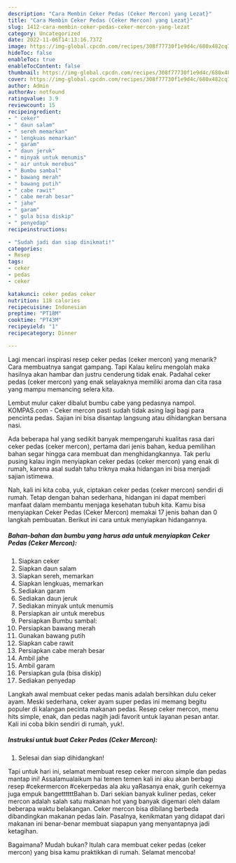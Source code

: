 ```yaml
---
description: "Cara Membin Ceker Pedas (Ceker Mercon) yang Lezat}"
title: "Cara Membin Ceker Pedas (Ceker Mercon) yang Lezat}"
slug: 1412-cara-membin-ceker-pedas-ceker-mercon-yang-lezat
category: Uncategorized
date: 2022-11-06T14:13:16.737Z
image: https://img-global.cpcdn.com/recipes/308f77730f1e9d4c/680x482cq70/ceker-pedas-ceker-mercon-foto-resep-utama.jpg
hideToc: false
enableToc: true
enableTocContent: false
thumbnail: https://img-global.cpcdn.com/recipes/308f77730f1e9d4c/680x482cq70/ceker-pedas-ceker-mercon-foto-resep-utama.jpg
cover: https://img-global.cpcdn.com/recipes/308f77730f1e9d4c/680x482cq70/ceker-pedas-ceker-mercon-foto-resep-utama.jpg
author: Admin
authorAv: notfound
ratingvalue: 3.9
reviewcount: 15
recipeingredient:
- " ceker"
- " daun salam"
- " sereh memarkan"
- " lengkuas memarkan"
- " garam"
- " daun jeruk"
- " minyak untuk menumis"
- " air untuk merebus"
- " Bumbu sambal"
- " bawang merah"
- " bawang putih"
- " cabe rawit"
- " cabe merah besar"
- " jahe"
- " garam"
- " gula bisa diskip"
- " penyedap"
recipeinstructions:

- "Sudah jadi dan siap dinikmati!"
categories:
- Resep
tags:
- ceker
- pedas
- ceker

katakunci: ceker pedas ceker 
nutrition: 118 calories
recipecuisine: Indonesian
preptime: "PT18M"
cooktime: "PT43M"
recipeyield: "1"
recipecategory: Dinner

---
```



Lagi mencari inspirasi resep ceker pedas (ceker mercon) yang menarik? Cara membuatnya sangat gampang. Tapi Kalau keliru mengolah maka hasilnya akan hambar dan justru cenderung tidak enak. Padahal ceker pedas (ceker mercon) yang enak selayaknya memiliki aroma dan cita rasa yang mampu memancing selera kita.


Lembut mulur caker dibalut bumbu cabe yang pedasnya nampol. KOMPAS.com - Ceker mercon pasti sudah tidak asing lagi bagi para pencinta pedas. Sajian ini bisa disantap langsung atau dihidangkan bersana nasi.

Ada beberapa hal yang sedikit banyak mempengaruhi kualitas rasa dari ceker pedas (ceker mercon), pertama dari jenis bahan, kedua pemilihan bahan segar hingga cara membuat dan menghidangkannya. Tak perlu pusing kalau ingin menyiapkan ceker pedas (ceker mercon) yang enak di rumah, karena asal sudah tahu triknya maka hidangan ini bisa menjadi sajian istimewa.


Nah, kali ini kita coba, yuk, ciptakan ceker pedas (ceker mercon) sendiri di rumah. Tetap dengan bahan sederhana, hidangan ini dapat memberi manfaat dalam membantu menjaga kesehatan tubuh kita. Kamu bisa menyiapkan Ceker Pedas (Ceker Mercon) memakai 17 jenis bahan dan 0 langkah pembuatan. Berikut ini cara untuk menyiapkan hidangannya.

<!--inarticleads1-->

##### Bahan-bahan dan bumbu yang harus ada untuk menyiapkan Ceker Pedas (Ceker Mercon):

1. Siapkan  ceker
1. Siapkan  daun salam
1. Siapkan  sereh, memarkan
1. Siapkan  lengkuas, memarkan
1. Sediakan  garam
1. Sediakan  daun jeruk
1. Sediakan  minyak untuk menumis
1. Persiapkan  air untuk merebus
1. Persiapkan  Bumbu sambal:
1. Persiapkan  bawang merah
1. Gunakan  bawang putih
1. Siapkan  cabe rawit
1. Persiapkan  cabe merah besar
1. Ambil  jahe
1. Ambil  garam
1. Persiapkan  gula (bisa diskip)
1. Sediakan  penyedap


Langkah awal membuat ceker pedas manis adalah bersihkan dulu ceker ayam. Meski sederhana, ceker ayam super pedas ini memang begitu populer di kalangan pecinta makanan pedas. Resep ceker mercon, menu hits simple, enak, dan pedas nagih jadi favorit untuk layanan pesan antar. Kali ini coba bikin sendiri di rumah, yuk!. 

<!--inarticleads2-->

##### Instruksi untuk buat Ceker Pedas (Ceker Mercon):


1. Selesai dan siap dihidangkan!

Tapi untuk hari ini, selamat membuat resep ceker mercon simple dan pedas mantap ini! Assalamualaikum hai temen temen kali ini aku akan berbagi resep #cekermercon #cekerpedas ala aku yaRasanya enak, gurih cekernya juga empuk bangettttttBahan b. Dari sekian banyak kuliner pedas, ceker mercon adalah salah satu makanan hot yang banyak digemari oleh dalam beberapa waktu belakangan. Ceker mercon bisa dibilang berbeda dibandingkan makanan pedas lain. Pasalnya, kenikmatan yang didapat dari makanan ini benar-benar membuat siapapun yang menyantapnya jadi ketagihan. 

Bagaimana? Mudah bukan? Itulah cara membuat ceker pedas (ceker mercon) yang bisa kamu praktikkan di rumah. Selamat mencoba!
